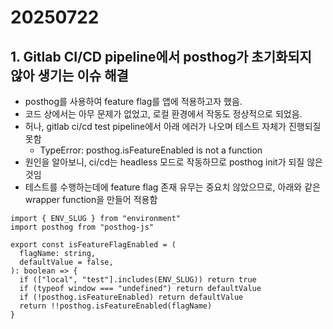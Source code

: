# 20250722

## 1. Gitlab CI/CD pipeline에서 posthog가 초기화되지 않아 생기는 이슈 해결

- posthog를 사용하여 feature flag를 앱에 적용하고자 했음.
- 코드 상에서는 아무 문제가 없었고, 로컬 환경에서 작동도 정상적으로 되었음.
- 허나, gitlab ci/cd test pipeline에서 아래 에러가 나오며 테스트 자체가 진행되질 못함
  - TypeError: posthog.isFeatureEnabled is not a function
- 원인을 알아보니, ci/cd는 headless 모드로 작동하므로 posthog init가 되질 않은 것임
- 테스트를 수행하는데에 feature flag 존재 유무는 중요치 않았으므로, 아래와 같은 wrapper function을 만들어 적용함

```
import { ENV_SLUG } from "environment"
import posthog from "posthog-js"

export const isFeatureFlagEnabled = (
  flagName: string,
  defaultValue = false,
): boolean => {
  if (["local", "test"].includes(ENV_SLUG)) return true
  if (typeof window === "undefined") return defaultValue
  if (!posthog.isFeatureEnabled) return defaultValue
  return !!posthog.isFeatureEnabled(flagName)
}
```